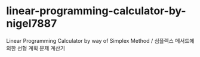 # linear-programming-calculator-by-nigel7887
Linear Programming Calculator by way of Simplex Method / 심플렉스 메서드에 의한 선형 계획 문제 계산기
